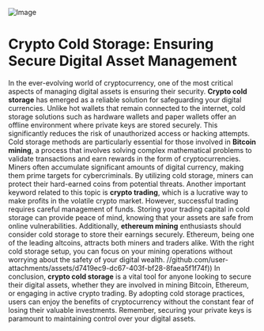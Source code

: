 
![Image](https://github.com/user-attachments/assets/4a25d116-2220-4385-b08e-f287af8fcbc4)
# Crypto Cold Storage: Ensuring Secure Digital Asset Management
In the ever-evolving world of cryptocurrency, one of the most critical aspects of managing digital assets is ensuring their security. **Crypto cold storage** has emerged as a reliable solution for safeguarding your digital currencies. Unlike hot wallets that remain connected to the internet, cold storage solutions such as hardware wallets and paper wallets offer an offline environment where private keys are stored securely. This significantly reduces the risk of unauthorized access or hacking attempts.
Cold storage methods are particularly essential for those involved in **Bitcoin mining**, a process that involves solving complex mathematical problems to validate transactions and earn rewards in the form of cryptocurrencies. Miners often accumulate significant amounts of digital currency, making them prime targets for cybercriminals. By utilizing cold storage, miners can protect their hard-earned coins from potential threats.
Another important keyword related to this topic is **crypto trading**, which is a lucrative way to make profits in the volatile crypto market. However, successful trading requires careful management of funds. Storing your trading capital in cold storage can provide peace of mind, knowing that your assets are safe from online vulnerabilities.
Additionally, **ethereum mining** enthusiasts should consider cold storage to store their earnings securely. Ethereum, being one of the leading altcoins, attracts both miners and traders alike. With the right cold storage setup, you can focus on your mining operations without worrying about the safety of your digital wealth.
 //github.com/user-attachments/assets/d7419ec9-dc67-403f-bf28-8faea5f1f74f))
In conclusion, **crypto cold storage** is a vital tool for anyone looking to secure their digital assets, whether they are involved in mining Bitcoin, Ethereum, or engaging in active crypto trading. By adopting cold storage practices, users can enjoy the benefits of cryptocurrency without the constant fear of losing their valuable investments. Remember, securing your private keys is paramount to maintaining control over your digital assets.
